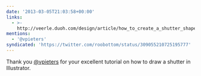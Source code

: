 ```yaml
---
date: '2013-03-05T21:03:58+00:00'
links:
  - >-
    http://veerle.duoh.com/design/article/how_to_create_a_shutter_shape_in_illustrator
mentions:
  - '@vpieters'
syndicated: 'https://twitter.com/roobottom/status/309055210725195777'
---
```

Thank you [@vpieters](https://twitter.com/@vpieters) for your excellent tutorial on how to draw a shutter in Illustrator. 

